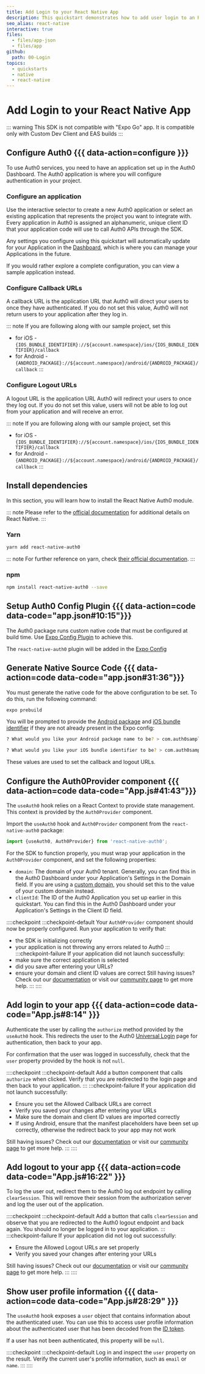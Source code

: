 ```yaml
---
title: Add Login to your React Native App
description: This quickstart demonstrates how to add user login to an React Native application using Auth0.
seo_alias: react-native
interactive: true
files:
  - files/app-json
  - files/app
github:
  path: 00-Login
topics: 
  - quickstarts 
  - native 
  - react-native
---
```


# Add Login to your React Native App

<!-- markdownlint-disable MD002 MD012 MD041 -->

::: warning
This SDK is not compatible with "Expo Go" app. It is compatible only with Custom Dev Client and EAS builds
:::

## Configure Auth0 {{{ data-action=configure }}}

To use Auth0 services, you need to have an application set up in the Auth0 Dashboard. The Auth0 application is where you will configure authentication in your project.

### Configure an application

Use the interactive selector to create a new Auth0 application or select an existing application that represents the project you want to integrate with. Every application in Auth0 is assigned an alphanumeric, unique client ID that your application code will use to call Auth0 APIs through the SDK.

Any settings you configure using this quickstart will automatically update for your Application in the <a href="${manage_url}/#/">Dashboard</a>, which is where you can manage your Applications in the future.

If you would rather explore a complete configuration, you can view a sample application instead.

### Configure Callback URLs

A callback URL is the application URL that Auth0 will direct your users to once they have authenticated. If you do not set this value, Auth0 will not return users to your application after they log in.

::: note
If you are following along with our sample project, set this
- for iOS - `{IOS_BUNDLE_IDENTIFIER}://${account.namespace}/ios/{IOS_BUNDLE_IDENTIFIER}/callback`
- for Android - `{ANDROID_PACKAGE}://${account.namespace}/android/{ANDROID_PACKAGE}/callback`
:::

### Configure Logout URLs

A logout URL is the application URL Auth0 will redirect your users to once they log out. If you do not set this value, users will not be able to log out from your application and will receive an error.

::: note
If you are following along with our sample project, set this
- for iOS - `{IOS_BUNDLE_IDENTIFIER}://${account.namespace}/ios/{IOS_BUNDLE_IDENTIFIER}/callback`
- for Android - `{ANDROID_PACKAGE}://${account.namespace}/android/{ANDROID_PACKAGE}/callback`
:::

## Install dependencies 

In this section, you will learn how to install the React Native Auth0 module.

::: note
Please refer to the [official documentation](https://facebook.github.io/react-native/) for additional details on React Native.
:::

### Yarn

```bash
yarn add react-native-auth0
```

::: note
For further reference on yarn, check [their official documentation](https://yarnpkg.com/en/docs).
:::

### npm

```bash
npm install react-native-auth0 --save
```

## Setup Auth0 Config Plugin {{{ data-action=code data-code="app.json#10:15"}}}

The Auth0 package runs custom native code that must be configured at build time. Use [Expo Config Plugin](https://docs.expo.dev/guides/config-plugins/) to achieve this.

The `react-native-auth0` plugin will be added in the [Expo Config](https://docs.expo.dev/workflow/configuration/)

## Generate Native Source Code {{{ data-action=code data-code="app.json#31:36"}}}

You must generate the native code for the above configuration to be set. To do this, run the following command:

```bash
expo prebuild
```

You will be prompted to provide the [Android package](https://github.com/expo/fyi/blob/main/android-package.md) and [iOS bundle identifier](https://github.com/expo/fyi/blob/main/bundle-identifier.md) if they are not already present in the Expo config:

```bash
? What would you like your Android package name to be? > com.auth0samples

? What would you like your iOS bundle identifier to be? > com.auth0samples
```

These values are used to set the callback and logout URLs.

## Configure the Auth0Provider component {{{ data-action=code data-code="App.js#41:43"}}}

The `useAuth0` hook relies on a React Context to provide state management. This context is provided by the `Auth0Provider` component.

Import the `useAuth0` hook and `Auth0Provider` component from the `react-native-auth0` package:

```js
import {useAuth0, Auth0Provider} from 'react-native-auth0';
```

For the SDK to function properly, you must wrap your application in the `Auth0Provider` component, and set the following properties:

- `domain`: The domain of your Auth0 tenant. Generally, you can find this in the Auth0 Dashboard under your Application's Settings in the Domain field. If you are using a [custom domain](https://auth0.com/docs/custom-domains), you should set this to the value of your custom domain instead.
- `clientId`: The ID of the Auth0 Application you set up earlier in this quickstart. You can find this in the Auth0 Dashboard under your Application's Settings in the Client ID field.

::::checkpoint
:::checkpoint-default
Your `Auth0Provider` component should now be properly configured. Run your application to verify that:
- the SDK is initializing correctly
- your application is not throwing any errors related to Auth0
:::
:::checkpoint-failure
If your application did not launch successfully:
- make sure the correct application is selected
- did you save after entering your URLs?
- ensure your domain and client ID values are correct
Still having issues? Check out our [documentation](https://auth0.com/docs) or visit our [community page](https://community.auth0.com) to get more help.
:::
::::

## Add login to your app {{{ data-action=code data-code="App.js#8:14" }}}

Authenticate the user by calling the `authorize` method provided by the `useAuth0` hook. This redirects the user to the Auth0 [Universal Login](https://auth0.com/docs/authenticate/login/auth0-universal-login) page for authentication, then back to your app.

For confirmation that the user was logged in successfully, check that the `user` property provided by the hook is not `null`.

::::checkpoint
:::checkpoint-default
Add a button component that calls `authorize` when clicked. Verify that you are redirected to the login page and then back to your application.
:::
:::checkpoint-failure
If your application did not launch successfully:

- Ensure you set the Allowed Callback URLs are correct
- Verify you saved your changes after entering your URLs
- Make sure the domain and client ID values are imported correctly
- If using Android, ensure that the manifest placeholders have been set up correctly, otherwise the redirect back to your app may not work

Still having issues? Check out our [documentation](https://auth0.com/docs) or visit our [community page](https://community.auth0.com) to get more help.
:::
::::

## Add logout to your app {{{ data-action=code data-code="App.js#16:22" }}}

To log the user out, redirect them to the Auth0 log out endpoint by calling `clearSession`. This will remove their session from the authorization server and log the user out of the application.

::::checkpoint
:::checkpoint-default
Add a button that calls `clearSession` and observe that you are redirected to the Auth0 logout endpoint and back again. You should no longer be logged in to your application.
:::
:::checkpoint-failure
If your application did not log out successfully:

- Ensure the Allowed Logout URLs are set properly
- Verify you saved your changes after entering your URLs

Still having issues? Check out our [documentation](https://auth0.com/docs) or visit our [community page](https://community.auth0.com) to get more help.
:::
::::

## Show user profile information {{{ data-action=code data-code="App.js#28:29" }}}

The `useAuth0` hook exposes a `user` object that contains information about the authenticated user. You can use this to access user profile information about the authenticated user that has been decoded from the [ID token](https://auth0.com/docs/secure/tokens/id-tokens).

If a user has not been authenticated, this property will be `null`.

::::checkpoint
:::checkpoint-default
Log in and inspect the `user` property on the result. Verify the current user's profile information, such as `email` or `name`.
:::
::::

